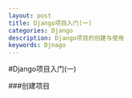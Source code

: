 ```yaml
---
layout: post
title: Django项目入门(一)
categories: Django
description: Django项目的创建与使用
keywords: Djnago
---
```



#Django项目入门(一)

###创建项目
